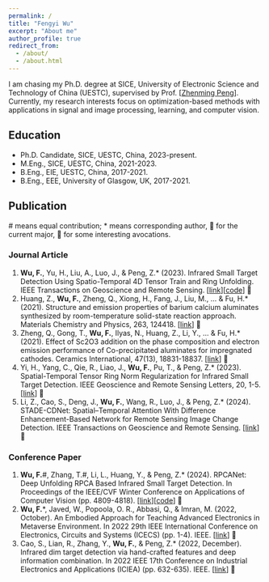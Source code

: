```yaml
---
permalink: /
title: "Fengyi Wu"
excerpt: "About me"
author_profile: true
redirect_from: 
  - /about/
  - /about.html
---
```


I am chasing my Ph.D. degree at SICE, University of Electronic Science and Technology of China (UESTC), supervised by Prof. [[Zhenming Peng](https://idiplab.uestc.cn/queryNews?htmlid=1545286321065)]. Currently, my research interests focus on optimization-based methods with applications in signal and image processing, learning, and computer vision.

## Education
- Ph.D. Candidate, SICE, UESTC, China, 2023-present.
- M.Eng., SICE, UESTC, China, 2021-2023.
- B.Eng., EIE, UESTC, China, 2017-2021.
- B.Eng., EEE, University of Glasgow, UK, 2017-2021.

## Publication
\# means equal contribution; * means corresponding author, 🎈 for the current major, 🍭 for some interesting avocations.
### Journal Article
1. **Wu, F.**, Yu, H., Liu, A., Luo, J., & Peng, Z.* (2023). Infrared Small Target Detection Using Spatio-Temporal 4D Tensor Train and Ring Unfolding. IEEE Transactions on Geoscience and Remote Sensing. [[link](https://ieeexplore.ieee.org/abstract/document/10156866)][[code](https://github.com/fengyiwu98/4D_ISTD)] 🎈
2. Huang, Z., **Wu, F.**, Zheng, Q., Xiong, H., Fang, J., Liu, M., ... & Fu, H.* (2021). Structure and emission properties of barium calcium aluminates synthesized by room-temperature solid-state reaction approach. Materials Chemistry and Physics, 263, 124418. [[link](https://www.sciencedirect.com/science/article/pii/S0254058421002017)] 🍭 
3. Zheng, Q., Gong, T., **Wu, F.**, Ilyas, N., Huang, Z., Li, Y., ... & Fu, H.* (2021). Effect of Sc2O3 addition on the phase composition and electron emission performance of Co-precipitated aluminates for impregnated cathodes. Ceramics International, 47(13), 18831-18837. [[link](https://www.sciencedirect.com/science/article/pii/S0272884221009111)] 🍭 
4. Yi, H., Yang, C., Qie, R., Liao, J., **Wu, F.**, Pu, T., & Peng, Z.* (2023). Spatial-Temporal Tensor Ring Norm Regularization for Infrared Small Target Detection. IEEE Geoscience and Remote Sensing Letters, 20, 1-5. [[link](https://ieeexplore.ieee.org/document/10015662)] 🎈
5. Li, Z., Cao, S., Deng, J., **Wu, F.**, Wang, R., Luo, J., & Peng, Z.* (2024). STADE-CDNet: Spatial–Temporal Attention With Difference Enhancement-Based Network for Remote Sensing Image Change Detection. IEEE Transactions on Geoscience and Remote Sensing. [[link](https://ieeexplore.ieee.org/document/10440364)] 🎈

### Conference Paper
1. **Wu, F.**#, Zhang, T.#, Li, L., Huang, Y., & Peng, Z.* (2024). RPCANet: Deep Unfolding RPCA Based Infrared Small Target Detection. In Proceedings of the IEEE/CVF Winter Conference on Applications of Computer Vision (pp. 4809-4818). [[link](https://openaccess.thecvf.com/content/WACV2024/html/Wu_RPCANet_Deep_Unfolding_RPCA_Based_Infrared_Small_Target_Detection_WACV_2024_paper.html)][[code](https://github.com/fengyiwu98/RPCANet)] 🎈
2. **Wu, F.***, Javed, W., Popoola, O. R., Abbasi, Q., & Imran, M. (2022, October). An Embodied Approach for Teaching Advanced Electronics in Metaverse Environment. In 2022 29th IEEE International Conference on Electronics, Circuits and Systems (ICECS) (pp. 1-4). IEEE. [[link](https://ieeexplore.ieee.org/abstract/document/9970782)] 🍭
3. Cao, S., Lian, R., Zhang, Y., **Wu, F.**, & Peng, Z.* (2022, December). Infrared dim target detection via hand-crafted features and deep information combination. In 2022 IEEE 17th Conference on Industrial Electronics and Applications (ICIEA) (pp. 632-635). IEEE. [[link](https://ieeexplore.ieee.org/abstract/document/10005893)] 🎈
